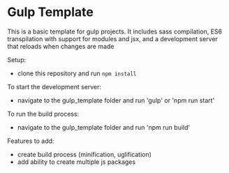# Gulp Template

This is a basic template for gulp projects. It includes sass compilation, ES6 transpilation with support for modules and jsx, and a development server that reloads when changes are made

Setup:

* clone this repository and run `npm install`

To start the development server:

* navigate to the gulp_template folder and run 'gulp' or 'npm run start'

To run the build process:

* navigate to the gulp_template folder and run 'npm run build'

Features to add:

* create build process (minification, uglification)
* add ability to create multiple js packages